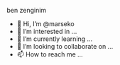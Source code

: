 ben zenginim 

- 👋 Hi, I’m @marseko
- 👀 I’m interested in ...
- 🌱 I’m currently learning ...
- 💞️ I’m looking to collaborate on ...
- 📫 How to reach me ...

<!---
marseko/marseko is a ✨ special ✨ repository because its `README.md` (this file) appears on your GitHub profile.
You can click the Preview link to take a look at your changes.
--->
